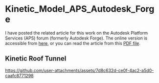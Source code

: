 # Kinetic_Model_APS_Autodesk_Forge

I have posted the related article for this work on the Autodesk Platform Services (APS) forum (formerly Autodesk Forge). The online version is accessible from [here](https://forums.autodesk.com/t5/community-blog/bg-p/architecture-engineering-construction-en-community-blog), or you can read the article from this [PDF file](https://github.com/user-attachments/files/21700127/Kinetic.elements.in.Autodesk.forge.pdf).

## Kinetic Roof Tunnel
https://github.com/user-attachments/assets/7d8c632d-ce0f-4ac2-a5d0-caafc8771298

